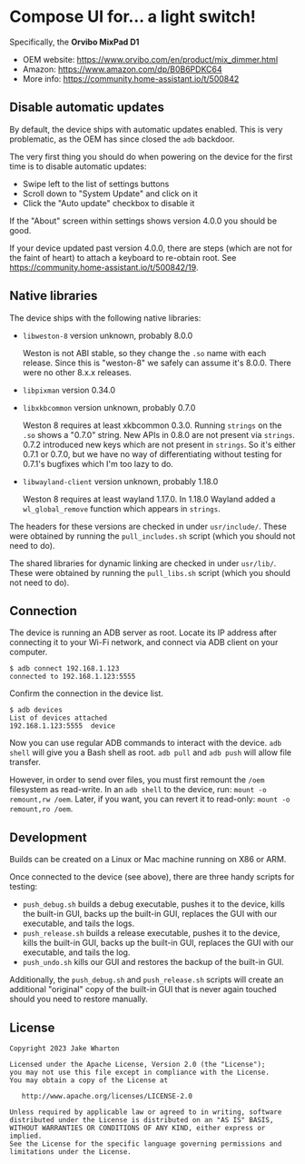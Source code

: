# Compose UI for… a light switch!

Specifically, the **Orvibo MixPad D1**

 * OEM website: https://www.orvibo.com/en/product/mix_dimmer.html
 * Amazon: https://www.amazon.com/dp/B0B6PDKC64
 * More info: https://community.home-assistant.io/t/500842


## Disable automatic updates

By default, the device ships with automatic updates enabled. This is very problematic,
as the OEM has since closed the `adb` backdoor.

The very first thing you should do when powering on the device for the first time
is to disable automatic updates:

- Swipe left to the list of settings buttons
- Scroll down to "System Update" and click on it
- Click the "Auto update" checkbox to disable it

If the "About" screen within settings shows version 4.0.0 you should be good.

If your device updated past version 4.0.0, there are steps (which are not for the faint of heart)
to attach a keyboard to re-obtain root. See https://community.home-assistant.io/t/500842/19.


## Native libraries

The device ships with the following native libraries:

* `libweston-8` version unknown, probably 8.0.0

  Weston is not ABI stable, so they change the `.so` name with each release. Since this is "weston-8"
  we safely can assume it's 8.0.0. There were no other 8.x.x releases.

* `libpixman` version 0.34.0

* `libxkbcommon` version unknown, probably 0.7.0

  Weston 8 requires at least xkbcommon 0.3.0. Running `strings` on the `.so` shows a "0.7.0" string.
  New APIs in 0.8.0 are not present via `strings`. 0.7.2 introduced new keys which are not present in
  `strings`. So it's either 0.7.1 or 0.7.0, but we have no way of differentiating without testing for
  0.7.1's bugfixes which I'm too lazy to do.

* `libwayland-client` version unknown, probably 1.18.0

  Weston 8 requires at least wayland 1.17.0. In 1.18.0 Wayland added a `wl_global_remove` function
  which appears in `strings`.

The headers for these versions are checked in under `usr/include/`.
These were obtained by running the `pull_includes.sh` script (which you should not need to do).

The shared libraries for dynamic linking are checked in under `usr/lib/`.
These were obtained by running the `pull_libs.sh` script (which you should not need to do).


## Connection

The device is running an ADB server as root. Locate its IP address after connecting it to
your Wi-Fi network, and connect via ADB client on your computer.

```
$ adb connect 192.168.1.123
connected to 192.168.1.123:5555
```

Confirm the connection in the device list.

```
$ adb devices
List of devices attached
192.168.1.123:5555	device
```

Now you can use regular ADB commands to interact with the device.
`adb shell` will give you a Bash shell as root.
`adb pull` and `adb push` will allow file transfer.

However, in order to send over files, you must first remount the `/oem` filesystem as read-write.
In an `adb shell` to the device, run: `mount -o remount,rw /oem`. Later, if you want, you can revert
it to read-only: `mount -o remount,ro /oem`.


## Development

Builds can be created on a Linux or Mac machine running on X86 or ARM.

Once connected to the device (see above), there are three handy scripts for testing:

 * `push_debug.sh` builds a debug executable, pushes it to the device, kills the built-in GUI,
   backs up the built-in GUI, replaces the GUI with our executable, and tails the logs.
 * `push_release.sh` builds a release executable, pushes it to the device, kills the built-in GUI,
   backs up the built-in GUI, replaces the GUI with our executable, and tails the log.
 * `push_undo.sh` kills our GUI and restores the backup of the built-in GUI.

Additionally, the `push_debug.sh` and `push_release.sh` scripts will create an additional "original"
copy of the built-in GUI that is never again touched should you need to restore manually.


## License

    Copyright 2023 Jake Wharton

    Licensed under the Apache License, Version 2.0 (the "License");
    you may not use this file except in compliance with the License.
    You may obtain a copy of the License at

       http://www.apache.org/licenses/LICENSE-2.0

    Unless required by applicable law or agreed to in writing, software
    distributed under the License is distributed on an "AS IS" BASIS,
    WITHOUT WARRANTIES OR CONDITIONS OF ANY KIND, either express or implied.
    See the License for the specific language governing permissions and
    limitations under the License.
